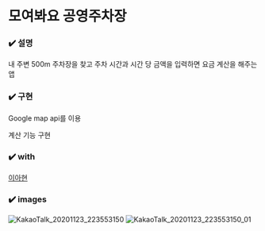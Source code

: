 # 모여봐요 공영주차장

### :heavy_check_mark: 설명

내 주변 500m 주차장을 찾고 주차 시간과 시간 당 금액을 입력하면 요금 계산을 해주는 앱

### :heavy_check_mark: 구현

Google map api를 이용

계산 기능 구현

### :heavy_check_mark: with

[이아현](https://github.com/LAH1203)

### :heavy_check_mark: images

![KakaoTalk_20201123_223553150](https://user-images.githubusercontent.com/59350891/99969154-6f1b1400-2ddd-11eb-8f09-b6b421aab4d8.jpg)
![KakaoTalk_20201123_223553150_01](https://user-images.githubusercontent.com/59350891/99969165-72160480-2ddd-11eb-961e-6134da700206.jpg)



